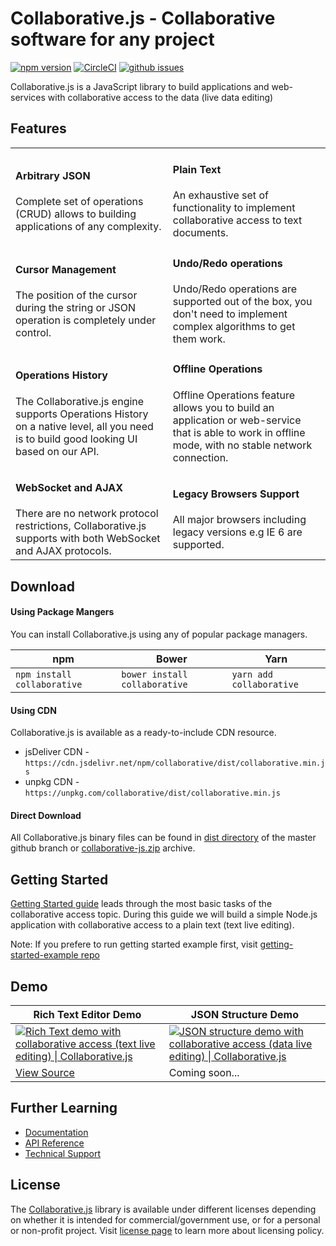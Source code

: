 # Collaborative.js - Collaborative software for any project
[![npm version](https://badge.fury.io/js/collaborative.svg)](https://www.npmjs.com/package/collaborative) 
[![CircleCI](https://circleci.com/gh/collaborativejs/collaborative-js.svg?style=shield)](https://circleci.com/gh/collaborativejs/collaborative-js)
[![github issues](https://img.shields.io/github/issues/collaborativejs/collaborative-js.svg)](https://github.com/collaborativejs/collaborative-js/issues) 

Collaborative.js is a JavaScript library to build applications and web-services with collaborative access to the data (live data editing)
  
  
## Features
<table>
    <tr>
        <td>
            <h4>Arbitrary JSON</h4>
            Complete set of operations (CRUD) allows to building applications of any complexity.
        </td>
        <td>
            <h4>Plain Text</h4>
            An exhaustive set of functionality to implement collaborative access to text documents.
        </td>
    </tr>
    <tr>
        <td>
            <h4>Cursor Management</h4>
            The position of the cursor during the string or JSON operation is completely under control.
        </td>
        <td>
            <h4>Undo/Redo operations</h4>
            Undo/Redo operations are supported out of the box, you don't need to implement complex algorithms to get them work.
        </td>
    </tr>
    <tr>
        <td>
            <h4>Operations History</h4>
            The Collaborative.js engine supports Operations History on a native level, all you need is to build good looking UI based on our API.
        </td>
        <td>
            <h4>Offline Operations</h4>
            Offline Operations feature allows you to build an application or web-service that is able to work in offline mode, with no stable network connection.
        </td>
    </tr>
    <tr>
        <td>
            <h4>WebSocket and AJAX</h4>
            There are no network protocol restrictions, Collaborative.js supports with both WebSocket and AJAX protocols.
        </td>
        <td>
            <h4>Legacy Browsers Support</h4>
            All major browsers including legacy versions e.g IE 6 are supported.
        </td>
    </tr>
</table>

## Download

#### Using Package Mangers
You can install Collaborative.js using any of popular package managers.
  
| npm | Bower | Yarn |
| ------------- | ------------- | ------------- |
| ```npm install collaborative```  | ```bower install collaborative```  | ```yarn add collaborative```  |

#### Using CDN
Collaborative.js is available as a ready-to-include CDN resource.
  
* jsDeliver CDN - `https://cdn.jsdelivr.net/npm/collaborative/dist/collaborative.min.js`
* unpkg CDN - `https://unpkg.com/collaborative/dist/collaborative.min.js`

#### Direct Download
All Collaborative.js binary files can be found in [dist directory](https://github.com/collaborativejs/collaborative-js/tree/master/dist) of the master github branch or
[collaborative-js.zip](https://github.com/collaborativejs/collaborative-js/archive/master.zip) archive.
 
 
## Getting Started
[Getting Started guide](http://collaborativejs.org/docs/getting-started) leads through the most basic tasks of the 
collaborative access topic. During this guide we will build a simple Node.js application with collaborative access 
to a plain text (text live editing).

Note: If you prefere to run getting started example first, visit [getting-started-example repo](https://github.com/collaborativejs/getting-started-example) 


## Demo
| Rich Text Editor Demo | JSON Structure Demo|
| ------------- | ------------- |
| [<img src="http://collaborativejs.org/img/landing/rich-text-demo.png" alt="Rich Text demo with collaborative access (text live editing) \| Collaborative.js">](http://collaborativejs.org/demos/rich-text-editor-demo)  | [<img src="http://collaborativejs.org/img/landing/json-structure-demo.png" alt="JSON structure demo with collaborative access (data live editing) \| Collaborative.js">](http://collaborativejs.org/)  |
| [View Source](https://github.com/collaborativejs/rich-text-editor-demo) | Coming soon...  |


## Further Learning
* [Documentation](http://collaborativejs.org/docs)
* [API Reference](http://collaborativejs.org/api)
* [Technical Support](http://collaborativejs.org/support)


## License
The [Collaborative.js](http://collaborativejs.org) library is available under different licenses depending on whether it is intended for commercial/government use, or for a personal or non-profit project.
Visit [license page](http://collaborativejs.org/buy) to learn more about licensing policy.

